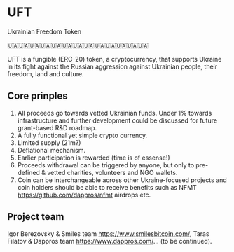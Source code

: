 # UFT
Ukrainian Freedom Token

🇺🇦🇺🇦🇺🇦🇺🇦🇺🇦🇺🇦🇺🇦🇺🇦🇺🇦🇺🇦🇺🇦🇺🇦🇺🇦

UFT is a fungible (ERC-20) token, a cryptocurrency, that supports Ukraine in its fight against the Russian aggression against Ukrainian people, their freedom, land and culture.

## Core prinples

1. All proceeds go towards vetted Ukrainian funds. Under 1% towards infrastructure and further development could be discussed for future grant-based R&D roadmap.
2. A fully functional yet simple crypto currency.
3. Limited supply (21m?)
4. Deflational mechanism.
5. Earlier participation is rewarded (time is of essense!)
6. Proceeds withdrawal can be triggered by anyone, but only to pre-defined & vetted charities, volunteers and NGO wallets. 
7. Coin can be interchangeable across other Ukraine-focused projects and coin holders should be able to receive benefits such as NFMT https://github.com/dappros/nfmt airdrops etc. 

## Project team

Igor Berezovsky & Smiles team https://www.smilesbitcoin.com/, Taras Filatov & Dappros team https://www.dappros.com/... (to be continued).











